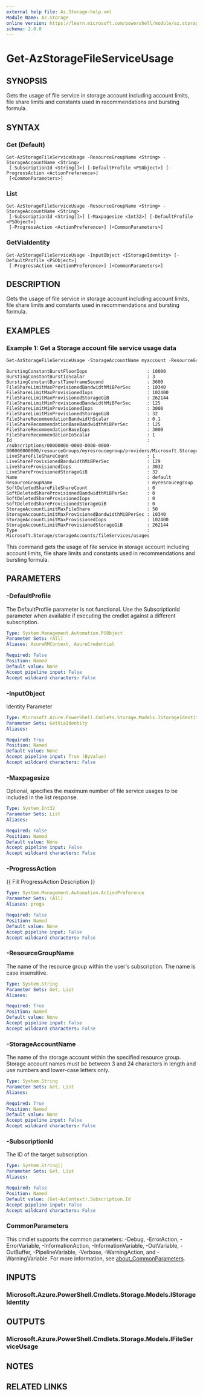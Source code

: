 ```yaml
---
external help file: Az.Storage-help.xml
Module Name: Az.Storage
online version: https://learn.microsoft.com/powershell/module/az.storage/get-azstoragefileserviceusage
schema: 2.0.0
---
```


# Get-AzStorageFileServiceUsage

## SYNOPSIS
Gets the usage of file service in storage account including account limits, file share limits and constants used in recommendations and bursting formula.

## SYNTAX

### Get (Default)
```
Get-AzStorageFileServiceUsage -ResourceGroupName <String> -StorageAccountName <String>
 [-SubscriptionId <String[]>] [-DefaultProfile <PSObject>] [-ProgressAction <ActionPreference>]
 [<CommonParameters>]
```

### List
```
Get-AzStorageFileServiceUsage -ResourceGroupName <String> -StorageAccountName <String>
 [-SubscriptionId <String[]>] [-Maxpagesize <Int32>] [-DefaultProfile <PSObject>]
 [-ProgressAction <ActionPreference>] [<CommonParameters>]
```

### GetViaIdentity
```
Get-AzStorageFileServiceUsage -InputObject <IStorageIdentity> [-DefaultProfile <PSObject>]
 [-ProgressAction <ActionPreference>] [<CommonParameters>]
```

## DESCRIPTION
Gets the usage of file service in storage account including account limits, file share limits and constants used in recommendations and bursting formula.

## EXAMPLES

### Example 1: Get a Storage account file service usage data
```powershell
Get-AzStorageFileServiceUsage -StorageAccountName myaccount -ResourceGroupName myresroucegroup
```

```output
BurstingConstantBurstFloorIops                      : 10000
BurstingConstantBurstIoScalar                       : 3
BurstingConstantBurstTimeframeSecond                : 3600
FileShareLimitMaxProvisionedBandwidthMiBPerSec      : 10340
FileShareLimitMaxProvisionedIops                    : 102400
FileShareLimitMaxProvisionedStorageGiB              : 262144
FileShareLimitMinProvisionedBandwidthMiBPerSec      : 125
FileShareLimitMinProvisionedIops                    : 3000
FileShareLimitMinProvisionedStorageGiB              : 32
FileShareRecommendationBandwidthScalar              : 0.1
FileShareRecommendationBaseBandwidthMiBPerSec       : 125
FileShareRecommendationBaseIops                     : 3000
FileShareRecommendationIoScalar                     : 1
Id                                                  : /subscriptions/00000000-0000-0000-0000-000000000000/resourceGroups/myresroucegroup/providers/Microsoft.Storage/storageAccounts/myaccount/fileServices/default/usages/default
LiveShareFileShareCount                             : 1
LiveShareProvisionedBandwidthMiBPerSec              : 129
LiveShareProvisionedIops                            : 3032
LiveShareProvisionedStorageGiB                      : 32
Name                                                : default
ResourceGroupName                                   : myresroucegroup
SoftDeletedShareFileShareCount                      : 0
SoftDeletedShareProvisionedBandwidthMiBPerSec       : 0
SoftDeletedShareProvisionedIops                     : 0
SoftDeletedShareProvisionedStorageGiB               : 0
StorageAccountLimitMaxFileShare                     : 50
StorageAccountLimitMaxProvisionedBandwidthMiBPerSec : 10340
StorageAccountLimitMaxProvisionedIops               : 102400
StorageAccountLimitMaxProvisionedStorageGiB         : 262144
Type                                                : Microsoft.Storage/storageAccounts/fileServices/usages
```

This command gets the usage of file service in storage account including account limits, file share limits and constants used in recommendations and bursting formula.

## PARAMETERS

### -DefaultProfile
The DefaultProfile parameter is not functional.
Use the SubscriptionId parameter when available if executing the cmdlet against a different subscription.

```yaml
Type: System.Management.Automation.PSObject
Parameter Sets: (All)
Aliases: AzureRMContext, AzureCredential

Required: False
Position: Named
Default value: None
Accept pipeline input: False
Accept wildcard characters: False
```

### -InputObject
Identity Parameter

```yaml
Type: Microsoft.Azure.PowerShell.Cmdlets.Storage.Models.IStorageIdentity
Parameter Sets: GetViaIdentity
Aliases:

Required: True
Position: Named
Default value: None
Accept pipeline input: True (ByValue)
Accept wildcard characters: False
```

### -Maxpagesize
Optional, specifies the maximum number of file service usages to be included in the list response.

```yaml
Type: System.Int32
Parameter Sets: List
Aliases:

Required: False
Position: Named
Default value: None
Accept pipeline input: False
Accept wildcard characters: False
```

### -ProgressAction
{{ Fill ProgressAction Description }}

```yaml
Type: System.Management.Automation.ActionPreference
Parameter Sets: (All)
Aliases: proga

Required: False
Position: Named
Default value: None
Accept pipeline input: False
Accept wildcard characters: False
```

### -ResourceGroupName
The name of the resource group within the user's subscription.
The name is case insensitive.

```yaml
Type: System.String
Parameter Sets: Get, List
Aliases:

Required: True
Position: Named
Default value: None
Accept pipeline input: False
Accept wildcard characters: False
```

### -StorageAccountName
The name of the storage account within the specified resource group.
Storage account names must be between 3 and 24 characters in length and use numbers and lower-case letters only.

```yaml
Type: System.String
Parameter Sets: Get, List
Aliases:

Required: True
Position: Named
Default value: None
Accept pipeline input: False
Accept wildcard characters: False
```

### -SubscriptionId
The ID of the target subscription.

```yaml
Type: System.String[]
Parameter Sets: Get, List
Aliases:

Required: False
Position: Named
Default value: (Get-AzContext).Subscription.Id
Accept pipeline input: False
Accept wildcard characters: False
```

### CommonParameters
This cmdlet supports the common parameters: -Debug, -ErrorAction, -ErrorVariable, -InformationAction, -InformationVariable, -OutVariable, -OutBuffer, -PipelineVariable, -Verbose, -WarningAction, and -WarningVariable. For more information, see [about_CommonParameters](http://go.microsoft.com/fwlink/?LinkID=113216).

## INPUTS

### Microsoft.Azure.PowerShell.Cmdlets.Storage.Models.IStorageIdentity

## OUTPUTS

### Microsoft.Azure.PowerShell.Cmdlets.Storage.Models.IFileServiceUsage

## NOTES

## RELATED LINKS
